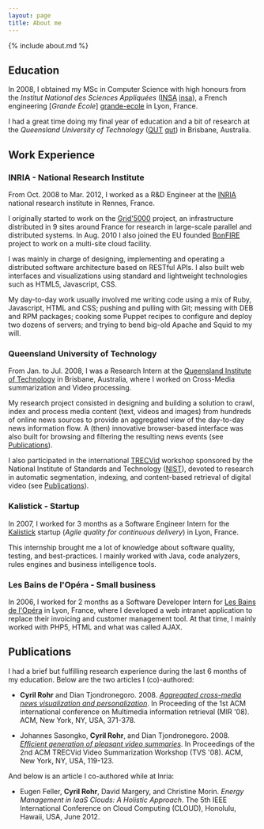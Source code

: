 ```yaml
---
layout: page
title: About me
---
```


{% include about.md %}

## Education

In 2008, I obtained my MSc in Computer Science with high honours from the
*Institut National des Sciences Appliquées* ([INSA] [insa]), a French
engineering [*Grande École*] [grande-ecole] in Lyon, France.

I had a great time doing my final year of education and a bit of research at
the *Queensland University of Technology* ([QUT] [qut]) in Brisbane,
Australia.

[insa]: http://www.insa-lyon.fr/
[grande-ecole]: http://en.wikipedia.org/wiki/Grandes_%C3%A9coles
[qut]: http://qut.edu.au

## Work Experience

### INRIA - National Research Institute

From Oct. 2008 to Mar. 2012, I worked as a R&amp;D Engineer at the
[INRIA](http://www.inria.fr/) national research institute in Rennes, France.

I originally started to work on the [Grid'5000](http://www.grid5000.fr/)
project, an infrastructure distributed in 9 sites around France for research
in large-scale parallel and distributed systems. In Aug. 2010 I also joined
the EU founded [BonFIRE](http://bonfire-project.eu/) project to work on a
multi-site cloud facility.

I was mainly in charge of designing, implementing and operating a distributed
software architecture based on RESTful APIs. I also built web interfaces and
visualizations using standard and lightweight technologies such as HTML5,
Javascript, CSS.

My day-to-day work usually involved me writing code using a mix of Ruby,
Javascript, HTML and CSS; pushing and pulling with Git; messing with DEB and
RPM packages; cooking some Puppet recipes to configure and deploy two dozens
of servers; and trying to bend big-old Apache and Squid to my will.

### Queensland University of Technology

From Jan. to Jul. 2008, I was a Research Intern at the [Queensland Institute
of Technology](http://qut.edu.au/) in Brisbane, Australia, where I worked on
Cross-Media summarization and Video processing.

My research project consisted in designing and building a solution to crawl,
index and process media content (text, videos and images) from hundreds of
online news sources to provide an aggregated view of the day-to-day news
information flow. A (then) innovative browser-based interface was also built
for browsing and filtering the resulting news events (see
[Publications](#publications)).

I also participated in the international [TRECVid](http://trecvid.nist.gov/)
workshop sponsored by the National Institute of Standards and Technology
([NIST](http://www.nist.gov/)), devoted to research in automatic segmentation,
indexing, and content-based retrieval of digital video (see
[Publications](#publications)).

### Kalistick - Startup

In 2007, I worked for 3 months as a Software Engineer Intern for the
[Kalistick](http://kalistick.com/) startup (*Agile quality for continuous
delivery*) in Lyon, France.

This internship brought me a lot of knowledge about software quality, testing,
and best-practices. I mainly worked with Java, code analyzers, rules engines
and business intelligence tools.

### Les Bains de l'Opéra - Small business

In 2006, I worked for 2 months as a Software Developer Intern for [Les Bains
de l'Opéra](http://lesbainsdelopera.com/) in Lyon, France, where I developed a
web intranet application to replace their invoicing and customer management
tool. At that time, I mainly worked with PHP5, HTML and what was called AJAX.

## Publications

I had a brief but fulfilling research experience during the last 6 months of
my education. Below are the two articles I (co)-authored:

* **Cyril Rohr** and Dian Tjondronegoro. 2008. [*Aggregated cross-media news
  visualization and
  personalization*](http://portal.acm.org/citation.cfm?id=1460157). In
  Proceeding of the 1st ACM international conference on Multimedia information
  retrieval (MIR '08). ACM, New York, NY, USA, 371-378.

* Johannes Sasongko, **Cyril Rohr**, and Dian Tjondronegoro. 2008. [*Efficient
  generation of pleasant video
  summaries*](http://portal.acm.org/citation.cfm?id=1463563.1463585). In
  Proceedings of the 2nd ACM TRECVid Video Summarization Workshop (TVS '08).
  ACM, New York, NY, USA, 119-123.

And below is an article I co-authored while at Inria:

* Eugen Feller, **Cyril Rohr**, David Margery, and Christine Morin. *Energy
  Management in IaaS Clouds: A Holistic Approach*. The 5th IEEE International
  Conference on Cloud Computing (CLOUD), Honolulu, Hawaii, USA, June 2012.